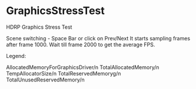 # GraphicsStressTest
HDRP Graphics Stress Test

Scene switching - Space Bar or click on Prev/Next
It starts sampling frames after frame 1000. Wait till frame 2000 to get the average FPS.

Legend:

AllocatedMemoryForGraphicsDriver/n
TotalAllocatedMemory/n
TempAllocatorSize/n
TotalReservedMemoryg/n
TotalUnusedReservedMemory/n

